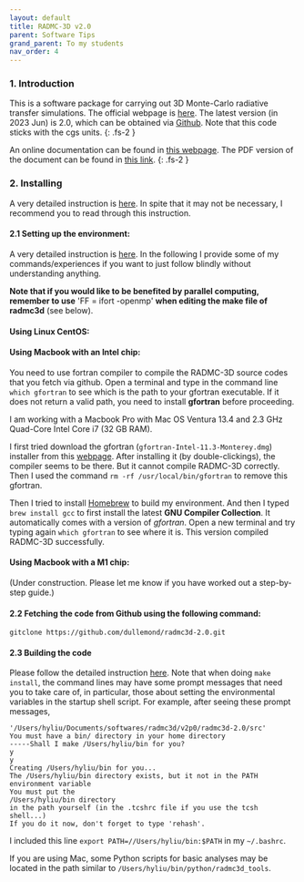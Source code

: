 ```yaml
---
layout: default
title: RADMC-3D v2.0
parent: Software Tips
grand_parent: To my students
nav_order: 4
---
```


### 1. Introduction

This is a software package for carrying out 3D Monte-Carlo radiative transfer simulations.
The official webpage is [here](https://www.ita.uni-heidelberg.de/~dullemond/software/radmc-3d/index.php).
The latest version (in 2023 Jun) is 2.0, which can be obtained via [Github](https://github.com/dullemond/radmc3d-2.0/tree/master).
Note that this code sticks with the cgs units.
{: .fs-2 }

An online documentation can be found in [this webpage](https://www.ita.uni-heidelberg.de/~dullemond/software/radmc-3d/manual_radmc3d/index.html).
The PDF version of the document can be found in [this link](https://www.ita.uni-heidelberg.de/~dullemond/software/radmc-3d/radmc3d.pdf).
{: .fs-2 }

### 2. Installing
A very detailed instruction is [here](https://www.ita.uni-heidelberg.de/~dullemond/software/radmc-3d/manual_radmc3d/installation.html). In spite that it may not be necessary, I recommend you to read through this instruction.

#### 2.1 Setting up the environment:
A very detailed instruction is [here](https://www.ita.uni-heidelberg.de/~dullemond/software/radmc-3d/manual_radmc3d/overview.html). In the following I provide some of my commands/experiences if you want to just follow blindly without understanding anything.

**Note that if you would like to be benefited by parallel computing, remember to use** 'FF = ifort -openmp' **when editing the make file of radmc3d** (see below).

#### Using Linux CentOS:

#### Using Macbook with an Intel chip:
You need to use fortran compiler to compile the RADMC-3D source codes that you fetch via github. Open a terminal and type in the command line `which gfortran` to see which is the path to your gfortran executable. If it does not return a valid path, you need to install **gfortran** before proceeding.

I am working with a Macbook Pro with  Mac OS Ventura 13.4 and 2.3 GHz Quad-Core Intel Core i7 (32 GB RAM).

I first tried download the gfortran (`gfortran-Intel-11.3-Monterey.dmg`) installer from this [webpage](https://github.com/fxcoudert/gfortran-for-macOS/releases). After installing it (by double-clickings), the compiler seems to be there. But it cannot compile RADMC-3D correctly. Then I used the command `rm -rf /usr/local/bin/gfortran` to remove this gfortran.

Then I tried to install [Homebrew](https://brew.sh/) to build my environment. And then I typed `brew install gcc` to first install the latest **GNU Compiler Collection**. It automatically comes with a version of *gfortran*. Open a new terminal and try typing again `which gfortran` to see where it is. This version compiled RADMC-3D successfully.

#### Using Macbook with a M1 chip:
(Under construction. Please let me know if you have worked out a step-by-step guide.)

#### 2.2 Fetching the code from Github using the following command:
```
gitclone https://github.com/dullemond/radmc3d-2.0.git
```

#### 2.3 Building the code
Please follow the detailed instruction [here](https://www.ita.uni-heidelberg.de/~dullemond/software/radmc-3d/manual_radmc3d/quickstart.html).
Note that when doing `make install`, the command lines may have some prompt messages that need you to take care of, in particular, those about setting the environmental variables in the startup shell script. For example, after seeing these prompt messages,
```
'/Users/hyliu/Documents/softwares/radmc3d/v2p0/radmc3d-2.0/src'
You must have a bin/ directory in your home directory
-----Shall I make /Users/hyliu/bin for you?
y
y
Creating /Users/hyliu/bin for you...
The /Users/hyliu/bin directory exists, but it not in the PATH environment variable
You must put the
/Users/hyliu/bin directory
in the path yourself (in the .tcshrc file if you use the tcsh shell...)
If you do it now, don't forget to type 'rehash'.
```
I included this line `export PATH=//Users/hyliu/bin:$PATH` in my `~/.bashrc`.

If you are using Mac, some Python scripts for basic analyses may be located in the path similar to `/Users/hyliu/bin/python/radmc3d_tools`.

